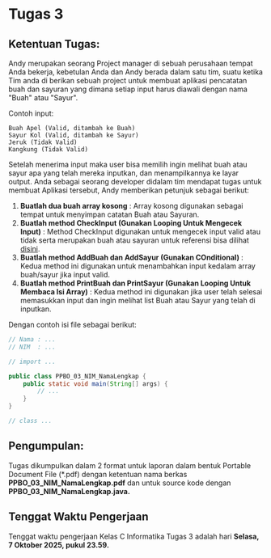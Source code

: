 # Tugas 3

## Ketentuan Tugas:

Andy merupakan seorang Project manager di sebuah perusahaan tempat Anda bekerja, kebetulan Anda dan Andy berada dalam satu tim, suatu ketika Tim anda di berikan sebuah project untuk membuat aplikasi pencatatan buah dan sayuran yang dimana setiap input harus diawali dengan nama "Buah" atau "Sayur".

Contoh input:
```
Buah Apel (Valid, ditambah ke Buah)
Sayur Kol (Valid, ditambah ke Sayur)
Jeruk (Tidak Valid)
Kangkung (Tidak Valid)
```

Setelah menerima input maka user bisa memilih ingin melihat buah atau sayur apa yang telah mereka inputkan, dan menampilkannya ke layar output. Anda sebagai seorang developer didalam tim mendapat tugas untuk membuat Aplikasi tersebut, Andy memberikan petunjuk sebagai berikut:

1. **Buatlah dua buah array kosong** : Array kosong digunakan sebagai tempat untuk menyimpan catatan Buah atau Sayuran.
2. **Buatlah method CheckInput (Gunakan Looping Untuk Mengecek Input)** : Method CheckInput digunakan untuk mengecek input valid atau tidak serta merupakan buah atau sayuran untuk referensi bisa dilihat [disini](https://www.baeldung.com/java-string-contains-substring).
3. **Buatlah method AddBuah dan AddSayur (Gunakan COnditional)** : Kedua method ini digunakan untuk menambahkan input kedalam array buah/sayur jika input valid.
4. **Buatlah method PrintBuah dan PrintSayur (Gunakan Looping Untuk Membaca Isi Array)** : Kedua method ini digunakan jika user telah selesai memasukkan input dan ingin melihat list Buah atau Sayur yang telah di inputkan.

Dengan contoh isi file sebagai berikut:

```java
// Nama : ...
// NIM  : ...

// import ...

public class PPBO_03_NIM_NamaLengkap {
    public static void main(String[] args) {
        // ...
    }
}

// class ...
```

## Pengumpulan:

Tugas dikumpulkan dalam 2 format untuk laporan dalam bentuk Portable Document File (\*.pdf) dengan ketentuan nama berkas **PPBO_03_NIM_NamaLengkap.pdf** dan untuk source kode dengan **PPBO_03_NIM_NamaLengkap.java.**

## Tenggat Waktu Pengerjaan

Tenggat waktu pengerjaan Kelas C Informatika Tugas 3 adalah hari **Selasa, 7 Oktober 2025, pukul 23.59.**
